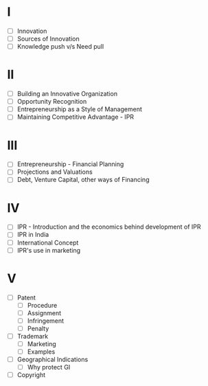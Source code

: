 # I
- [ ] Innovation
- [ ] Sources of Innovation
- [ ] Knowledge push v/s Need pull
# II
- [ ] Building an Innovative Organization
- [ ] Opportunity Recognition
- [ ] Entrepreneurship as a Style of Management
- [ ] Maintaining Competitive Advantage - IPR
# III
- [ ] Entrepreneurship - Financial Planning
- [ ] Projections and Valuations
- [ ] Debt, Venture Capital, other ways of Financing
# IV
- [ ] IPR - Introduction and the economics behind development of IPR
- [ ] IPR in India
- [ ] International Concept
- [ ] IPR's use in marketing
# V
- [ ] Patent
	- [ ] Procedure
	- [ ] Assignment
	- [ ] Infringement
	- [ ] Penalty
- [ ] Trademark
	- [ ] Marketing
	- [ ] Examples
- [ ] Geographical Indications
	- [ ] Why protect GI
- [ ] Copyright
